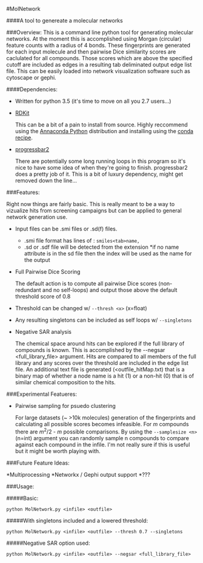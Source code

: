 #MolNetwork

####A tool to genereate a molecular networks

###Overview:
This is a command line python tool for generating molecular networks. At the moment this is accomplished using Morgan (circular) feature counts with a radius of 4 bonds. These fingerprints are generated for each input molecule and then pairwise Dice similarity scores are caclulated for all compounds. Those scores which are above the specified cutoff are included as edges in a resulting tab deliminated output edge list file. This can be easily loaded into network visualization software such as cytoscape or gephi.

####Dependencies:
* Written for python 3.5 (it's time to move on all you 2.7 users...)
* [RDKit](http://www.rdkit.org/)

  This can be a bit of a pain to install from source. Highly reccommend using the [Annaconda Python](https://www.continuum.io/downloads) distribution and installing using the [conda recipe](http://www.rdkit.org/docs/Install.html).

* [progressbar2](https://pypi.python.org/pypi/progressbar2)

  There are potentially some long running loops in this program so it's nice to have some idea of when they're going to finish. progressbar2 does a pretty job of it. This is a bit of luxury dependency, might get removed down the line...

###Features:

Right now things are fairly basic. This is really meant to be a way to vizualize hits from screening campaigns but can be applied to general network generation use.

* Input files can be .smi files or .sd(f) files.
  * .smi file format has lines of : `smiles<tab>name,`
  * .sd or .sdf file will be detected from the extension
    *if no name attribute is in the sd file then the index will be used as the name for the output
* Full Pairwise Dice Scoring

  The default action is to compute all pairwise Dice scores (non-redundant and no self-loops) and output those above the default threshold score of 0.8

* Threshold can be changed w/ `--thresh <x>` (x=float)
* Any resulting singletons can be included as self loops w/ `--singletons`
* Negative SAR analysis

  The chemical space around hits can be explored if the full library of compounds is known. This is accomplished by the --negsar <full_library_file> argument. Hits are compared to all members of the full library and any scores over the threshold are included in the edge list file. An additional text file is generated (<outfile_hitMap.txt) that is a binary map of whether a node name is a hit (1) or a non-hit (0) that is of similar chemical composition to the hits.

###Experimental Featueres:

* Pairwise sampling for psuedo clustering

  For large datasets (~ >10k molecules) generation of the fingerprints and calculating all possible scores becomes infeasible. For *m* compounds there are *m*<sup>2</sup>/2 - *m* possible comparisons. By using the `--samplesize <n>` (n=int) argument you can randomly sample n compounds to compare against each compound in the infile. I'm not really sure if this is useful but it might be worth playing with.

###Future Feature Ideas:

*Multiprocessing
*Networkx / Gephi output support
*???

###Usage:

#####Basic:

`python MolNetwork.py <infile> <outfile>`

#####With singletons included and a lowered threshold:

`python MolNetwork.py <infile> <outfile> --thresh 0.7 --singletons`

#####Negative SAR option used:

`python MolNetwork.py <infile> <outfile> --negsar <full_library_file>`
